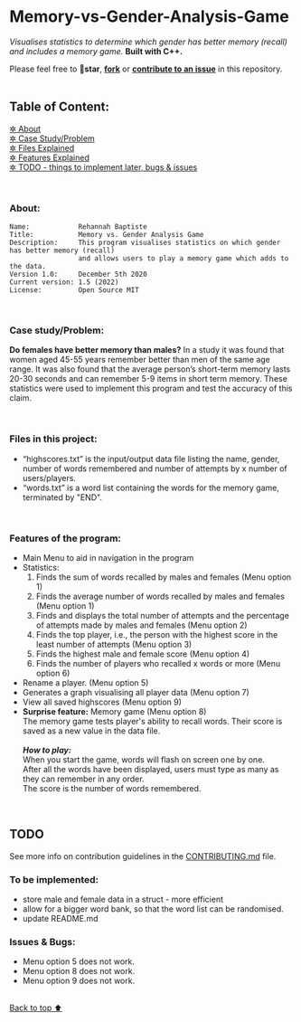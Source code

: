 # Memory-vs-Gender-Analysis-Game
*Visualises statistics to determine which gender has better memory (recall) and includes a memory game.* **Built with C++.**

Please feel free to 🌟**star**, **[fork](/LICENSE)** or [**contribute to an issue**](https://github.com/Rehannah/Memory-vs-Gender-Analysis-Game/issues) in this repository.
<br/><br/>

## Table of Content:
[ ✲ About](#about) <br/>
[ ✲ Case Study/Problem](#case-studyproblem) <br/>
[ ✲ Files Explained](#files-in-this-project) <br/>
[ ✲ Features Explained](#features-of-the-program) <br/>
[ ✲ TODO - things to implement later, bugs & issues](#todo) <br/>

<br/>

### About:
```
Name:            Rehannah Baptiste
Title:           Memory vs. Gender Analysis Game
Description:     This program visualises statistics on which gender has better memory (recall) 
                 and allows users to play a memory game which adds to the data. 	
Version 1.0:     December 5th 2020
Current version: 1.5 (2022)
License:         Open Source MIT
```
<br/>

### Case study/Problem:
**Do females have better memory than males?**
In a study it was found that women aged 45-55 years remember better than men of the same age range. It was also found that the average person’s short-term memory lasts 20-30 seconds and can remember 5-9 items in short term memory. These statistics were used to implement this program and test the accuracy of this claim.

<br/>

### Files in this project:
-	“highscores.txt” is the input/output data file listing the name, gender, number of words remembered and number of attempts by x number of users/players.
-	“words.txt” is a word list containing the words for the memory game, terminated by "END".

<br/>

### Features of the program:
-	Main Menu to aid in navigation in the program
-	Statistics:
    1.	Finds the sum of words recalled by males and females (Menu option 1)
    2.	Finds the average number of words recalled by males and females (Menu option 1)
    3.	Finds and displays the total number of attempts and the percentage of attempts made by males and females (Menu option 2)
    4.	Finds the top player, i.e., the person with the highest score in the least number of attempts (Menu option 3)
    5.	Finds the highest male and female score (Menu option 4)
    6.	Finds the number of players who recalled x words or more (Menu option 6)
-	Rename a player. (Menu option 5)
-	Generates a graph visualising all player data (Menu option 7)
-	View all saved highscores (Menu option 9)
-	**Surprise feature:** Memory game (Menu option 8) <br/>
    The memory game tests player's ability to recall words. Their score is saved as a new value in the data file. <br/> <br/>
    ***How to play:*** <br/>
    When you start the game, words will flash on screen one by one. <br/>
    After all the words have been displayed, users must type as many as they can remember in any order. <br/>
    The score is the number of words remembered. <br/>
 
<br/>

## TODO
See more info on contribution guidelines in the [CONTRIBUTING.md](/CONTRIBUTING.md) file.
<br/>

### To be implemented:
- store male and female data in a struct - more efficient
- allow for a bigger word bank, so that the word list can be randomised.
- update README.md

### Issues & Bugs:
- Menu option 5 does not work.
- Menu option 8 does not work.
- Menu option 9 does not work.
<br/><br/>


[Back to top ⬆ ](#table-of-content)
